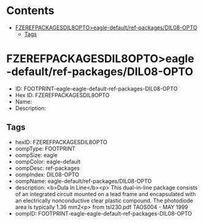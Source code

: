 



Contents
========

* [FZEREFPACKAGESDIL8OPTO>eagle-default/ref-packages/DIL08-OPTO](#fzerefpackagesdil8optoeagle-defaultref-packagesdil08-opto)
	* [Tags](#tags)

# FZEREFPACKAGESDIL8OPTO>eagle-default/ref-packages/DIL08-OPTO

- ID: FOOTPRINT-eagle-eagle-default-ref-packages-DIL08-OPTO
- Hex ID: FZEREFPACKAGESDIL8OPTO
- Name: 
- Description: 

## Tags

- hexID: FZEREFPACKAGESDIL8OPTO
- oompType: FOOTPRINT
- oompSize: eagle
- oompColor: eagle-default
- oompDesc: ref-packages
- oompIndex: DIL08-OPTO
- oompName: eagle-default/ref-packages/DIL08-OPTO
- description: &lt;b&gt;Dula In Line&lt;/b&gt;&lt;p&gt;&#xD;
This dual-in-line package consists of an integrated circuit mounted on a lead frame and encapsulated with an&#xD;
electrically nonconductive clear plastic compound. The photodiode area is typically 1.36 mm2&lt;p&gt;&#xD;
from tsl230.pdf TAOS004 - MAY 1999
- oompID: FOOTPRINT-eagle-eagle-default-ref-packages-DIL08-OPTO
